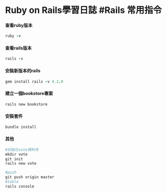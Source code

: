 # Ruby on Rails學習日誌  #Rails 常用指令
#### 查看ruby版本
 ```ruby
 ruby -v	
 ```
#### 查看rails版本
 ```ruby
 rails -v 	
 ```
#### 安裝新版本的rails

 ```ruby
 gem install rails -v 4.2.0
 ```
#### 建立一個bookstore專案
 ```ruby
 rails new bookstore
 ```
#### 安裝套件
 ```ruby
 bundle install
 ```
 #### 其他
 ```ruby
#初始化vote資料夾
 mkdir vote   
 git init  
 rails new vote
 
 #push
 git push origin master
 #table
rails console
 ```
 
